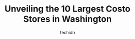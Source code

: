 ---
layout: ampstory
image: https://i0.wp.com/paketmu.com/wp-content/uploads/2023/06/costco-wholesale-0-in-washington-1686366708.jpeg?resize=640,853
author: techidn
featured: false
description: Explore the diverse Costo Store scene in Washington, home to an incredible selection of 10 establishments catering to every taste. Whether youre in search of iconic favorites or undiscovere
title: Unveiling the 10 Largest Costo Stores in Washington
cover:
   title: Unveiling the 10 Largest Costo Stores in Washington
   subtitle: RICKPATE
   background: https://paketmu.com/wp-content/uploads/2023/06/costco-wholesale-0-in-washington-1686366708.jpeg

pages: 
 - layout: thirds
   top: <h1>#1 Costco Wholesale</h1>
   bottom: "<p>Friendly helpful staff. Tremendous savings over the grocery stores on our island near Tacoma. Worth the drive, the gas, and the ferry toll.You didnt used to have to be a</p>"
   background: https://paketmu.com/wp-content/uploads/2023/06/costco-wholesale-1-in-washington-1686366709.jpeg
   backgroundblur: true
 - layout: thirds
   top: <h1>#2 Costco Wholesale</h1>
   bottom: "<p>Costco is a membership-only warehouse club that offers a wide range of products, including groceries, electronics, clothing, and home goods. The store is known for its bu</p>"
   background: https://paketmu.com/wp-content/uploads/2023/06/costco-wholesale-2-in-washington-1686366710.jpeg
   cta:
      link: https://paketmu.com/unveiling-the-10-largest-costo-stores-in-washington/
      text: Unveiling the 10 Largest Costo Stores in Washington
 - layout: thirds
   top: <h1>#3 Costco Wholesale</h1>
   bottom: "<p>Clean, Stocked, and fantastic Costco storage. I have been here a lot, and its location is very convenient for those who live close to West Seattle. They have a glass stor</p>"
   background: https://paketmu.com/wp-content/uploads/2023/06/costco-wholesale-3-in-washington-1686366711.jpeg
   cta:
      link: https://paketmu.com/unveiling-the-10-largest-costo-stores-in-washington/
      text: Unveiling the 10 Largest Costo Stores in Washington
 - layout: thirds
   top: <h1>#4 Costco Wholesale</h1>
   bottom: "<p>18109 33rd Ave W, Lynnwood, WA 98037, United States</p>"
   background: https://images.unsplash.com/photo-1599422314077-f4dfdaa4cd09?ixlib=rb-4.0.3&ixid=MnwxMjA3fDB8MHxwaG90by1wYWdlfHx8fGVufDB8fHx8&auto=format&fit=crop&w=640&h=853&q=80
   cta:
      link: https://paketmu.com/unveiling-the-10-largest-costo-stores-in-washington/
      text: Unveiling the 10 Largest Costo Stores in Washington
 - layout: thirds
   top: <h1>#5 Costco Wholesale</h1>
   bottom: "<p>8629 120th Ave NE, Kirkland, WA 98033, United States</p>"
   background: https://images.unsplash.com/photo-1527066579998-dbbae57f45ce?ixlib=rb-4.0.3&ixid=MnwxMjA3fDB8MHxwaG90by1wYWdlfHx8fGVufDB8fHx8&auto=format&fit=crop&w=640&h=853&q=80
   cta:
      link: https://paketmu.com/unveiling-the-10-largest-costo-stores-in-washington/
      text: Unveiling the 10 Largest Costo Stores in Washington
 - layout: thirds
   top: <h1>#6 Costco Wholesale</h1>
   bottom: "<p>10200 19th Ave SE, Everett, WA 98208, United States</p>"
   background: https://images.unsplash.com/photo-1618005182384-a83a8bd57fbe?ixlib=rb-4.0.3&ixid=MnwxMjA3fDB8MHxwaG90by1wYWdlfHx8fGVufDB8fHx8&auto=format&fit=crop&w=640&h=853&q=80
   cta:
      link: https://paketmu.com/unveiling-the-10-largest-costo-stores-in-washington/
      text: Unveiling the 10 Largest Costo Stores in Washington
 - layout: thirds
   top: <h1>#7 Costco Wholesale</h1>
   bottom: "<p>35100 Enchanted Pkwy S, Federal Way, WA 98003, United States</p>"
   background: https://images.unsplash.com/photo-1540457036297-448b6b99e91c?ixlib=rb-4.0.3&ixid=MnwxMjA3fDB8MHxwaG90by1wYWdlfHx8fGVufDB8fHx8&auto=format&fit=crop&w=640&h=853&q=80
   cta:
      link: https://paketmu.com/unveiling-the-10-largest-costo-stores-in-washington/
      text: Unveiling the 10 Largest Costo Stores in Washington
 - layout: thirds
   middle: Continue reading...
   background: https://images.unsplash.com/photo-1609083590460-7b8cc0ca65f8?ixlib=rb-4.0.3&ixid=MnwxMjA3fDB8MHxwaG90by1wYWdlfHx8fGVufDB8fHx8&auto=format&fit=crop&w=640&h=853&q=80
   cta:
      link: https://paketmu.com/unveiling-the-10-largest-costo-stores-in-washington/
      text: Unveiling the 10 Largest Costo Stores in Washington
      
---